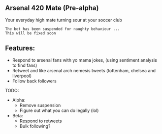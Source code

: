 ## Arsenal 420 Mate (Pre-alpha)
Your everyday high mate turning sour at your soccer club

```
The bot has been suspended for naughty behaviour ...
This will be fixed soon
```
Features:
- 
- Respond to arsenal fans with yo mama jokes, (using sentiment analysis to find fans)
- Retweet and like arsenal arch nemesis tweets (tottenham, chelsea and liverpool)
- Follow back followers

TODO:
- Alpha: 
    - Remove suspension  
    - Figure out what you can do legally (lol)
- Beta: 
    - Respond to retweets 
    - Bulk following?


